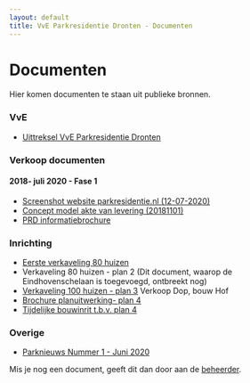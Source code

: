 ```yaml
---
layout: default
title: VvE Parkresidentie Dronten - Documenten
---
```


<div class="post">
	<h1 class="pageTitle">Documenten</h1>
	<p class="intro">Hier komen documenten te staan uit publieke bronnen.</p>
	<h3>VvE</h3>
	<ul>
		<li><a href="{{ '/docs/vve/Uittreksel VvE Park Residentie Dronten.pdf' | prepend: site.baseurl }}" target="_blank">Uittreksel VvE Parkresidentie Dronten</a></li>
  	</ul>  	
	<h3>Verkoop documenten</h3>
	<h4>2018- juli 2020 - Fase 1</h4>
	<ul>
		<li><a href="{{ '/docs/verkoop/fase1/Parkresidentie Dronten Luxe villa s met diverse mogelijkheden.png' | prepend: site.baseurl }}" target="_blank">Screenshot website parkresidentie.nl (12-07-2020)</a></li>
  		<li><a href="{{ '/docs/verkoop/fase1/20181101 concept model akte van levering Park Residentie Dronten.pdf' | prepend: site.baseurl }}" target="_blank">Concept model akte van levering (20181101)</a></li>
  		<li><a href="{{ '/docs/verkoop/fase1/PRD Informatiebrochure inclusief bijlagen.pdf' | prepend: site.baseurl }}" target="_blank">PRD informatiebrochure</a></li>
  	</ul>
  	<h3>Inrichting</h3>
  	<ul>
  	    <li><a href="{{ '/docs/inrichting/verkaveling-plan1.jpg' | prepend: site.baseurl }}" target="_blank">Eerste verkaveling 80 huizen</a></li>
  	    <li>Verkaveling 80 huizen - plan 2 (Dit document, waarop de Eindhovenschelaan is toegevoegd, ontbreekt nog)</a></li>
  	    <li><a href="{{ '/docs/inrichting/verkaveling-plan3.jpg' | prepend: site.baseurl }}" target="_blank">Verkaveling 100 huizen - plan 3</a> Verkoop Dop, bouw Hof</li>
  	    <li><a href="{{ '/docs/inrichting/PRD_Brochure planuitwerking.pdf' | prepend: site.baseurl }}" target="_blank">Brochure planuitwerking- plan 4</a></li>
  	    <li><a href="{{ '/docs/inrichting/PRD Ansjovisweg inrit.pdf' | prepend: site.baseurl }}" target="_blank">Tijdelijke bouwinrit t.b.v. plan 4</a></li>
  	</ul>            	
	<h3>Overige</h3>
	<ul>
		<li><a href="{{ '/docs/overige/Park Nieuws nr 1 202006.pdf' | prepend: site.baseurl }}" target="_blank">Parknieuws Nummer 1 - Juni 2020</a></li>
  	</ul>
	<p>Mis je nog een document, geeft dit dan door aan de <a href="mailto:vve-website@parkresidentiedronten.nl">beheerder</a>.</p>
</div>
